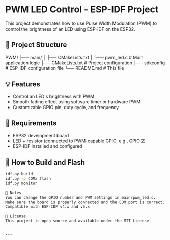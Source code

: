 # PWM LED Control - ESP-IDF Project

This project demonstrates how to use Pulse Width Modulation (PWM) to control the brightness of an LED using ESP-IDF on the ESP32.

## 📁 Project Structure

PWM/
├── main/
│ ├── CMakeLists.txt
│ └── pwm_led.c # Main application logic
├── CMakeLists.txt # Project configuration
├── sdkconfig # ESP-IDF configuration file
└── README.md # This file

## 💡 Features

- Control an LED's brightness with PWM
- Smooth fading effect using software timer or hardware PWM
- Customizable GPIO pin, duty cycle, and frequency

## 🧰 Requirements

- ESP32 development board
- LED + resistor (connected to PWM-capable GPIO, e.g., GPIO 2)
- ESP-IDF installed and configured

## 🚀 How to Build and Flash

```bash
idf.py build
idf.py -p COMx flash
idf.py monitor

📌 Notes
You can change the GPIO number and PWM settings in main/pwm_led.c.
Make sure the board is properly connected and the COM port is correct.
Compatible with ESP-IDF v4.x and v5.x

📜 License
This project is open source and available under the MIT License.


---



